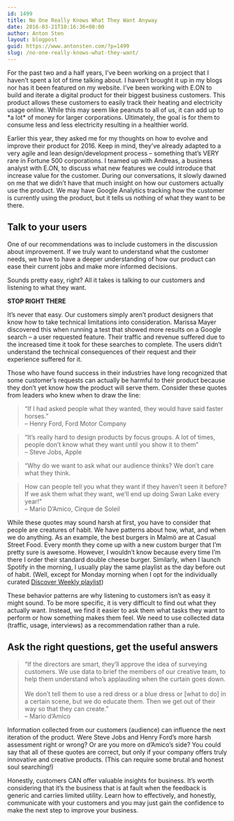 ```yaml
---
id: 1499
title: No One Really Knows What They Want Anyway
date: 2016-03-21T10:16:36+00:00
author: Anton Sten
layout: blogpost
guid: https://www.antonsten.com/?p=1499
slug: /no-one-really-knows-what-they-want/
---
```

For the past two and a half years, I’ve been working on a project that I haven’t spent a lot of time talking about. I haven’t brought it up in my blogs nor has it been featured on my website. I’ve been working with E.ON to build and iterate a digital product for their biggest business customers. This product allows these customers to easily track their heating and electricity usage online. While this may seem like peanuts to all of us, it can add up to \*a lot\* of money for larger corporations. Ultimately, the goal is for them to consume less and less electricity resulting in a healthier world.

Earlier this year, they asked me for my thoughts on how to evolve and improve their product for 2016. Keep in mind, they’ve already adapted to a very agile and lean design/development process &#8211; something that’s VERY rare in Fortune 500 corporations. I teamed up with Andreas, a business analyst with E.ON, to discuss what new features we could introduce that increase value for the customer. During our conversations, it slowly dawned on me that we didn’t have that much insight on how our customers actually use the product. We may have Google Analytics tracking how the customer is currently using the product, but it tells us nothing of what they want to be there.

## Talk to your users

One of our recommendations was to include customers in the discussion about improvement. If we truly want to understand what the customer needs, we have to have a deeper understanding of how our product can ease their current jobs and make more informed decisions.

Sounds pretty easy, right? All it takes is talking to our customers and listening to what they want.

**STOP RIGHT THERE**

It’s never that easy. Our customers simply aren’t product designers that know how to take technical limitations into consideration. Marissa Mayer discovered this when running a test that showed more results on a Google search &#8211; a user requested feature. Their traffic and revenue suffered due to the increased time it took for these searches to complete. The users didn’t understand the technical consequences of their request and their experience suffered for it.

Those who have found success in their industries have long recognized that some customer’s requests can actually be harmful to their product because they don’t yet know how the product will serve them. Consider these quotes from leaders who knew when to draw the line:

> “If I had asked people what they wanted, they would have said faster horses.”   
> &#8211; Henry Ford, Ford Motor Company

> “It&#8217;s really hard to design products by focus groups. A lot of times, people don&#8217;t know what they want until you show it to them&#8221;   
> &#8211; Steve Jobs, Apple

> “Why do we want to ask what our audience thinks? We don’t care what they think.

> How can people tell you what they want if they haven’t seen it before? If we ask them what they want, we’ll end up doing Swan Lake every year!”   
> &#8211; Mario D’Amico, Cirque de Soleil

While these quotes may sound harsh at first, you have to consider that people are creatures of habit. We have patterns about how, what, and when we do anything. As an example, the best burgers in Malmö are at Casual Street Food. Every month they come up with a new custom burger that I’m pretty sure is awesome. However, I wouldn’t know because every time I’m there I order their standard double cheese burger. Similarly, when I launch Spotify in the morning, I usually play the same playlist as the day before out of habit. (Well, except for Monday morning when I opt for the individually curated <a href="https://open.spotify.com/user/lepetitgarcon/playlist/1RaYrDa7kIOG8mwgP9bfDz" target="_blank">Discover Weekly playlist</a>)

These behavior patterns are why listening to customers isn&#8217;t as easy it might sound. To be more specific, it is very difficult to find out what they actually want. Instead, we find it easier to ask them what tasks they want to perform or how something makes them feel. We need to use collected data (traffic, usage, interviews) as a recommendation rather than a rule.

## Ask the right questions, get the useful answers

> “If the directors are smart, they’ll approve the idea of surveying customers. We use data to brief the members of our creative team, to help them understand who’s applauding when the curtain goes down.<br><br>
We don’t tell them to use a red dress or a blue dress or [what to do] in a certain scene, but we do educate them. Then we get out of their way so that they can create.”   
> &#8211; Mario d’Amico

Information collected from our customers (audience) can influence the next iteration of the product. Were Steve Jobs and Henry Ford’s more harsh assessment right or wrong? Or are you more on d’Amico’s side? You could say that all of these quotes are correct, but only if your company offers truly innovative and creative products. (This can require some brutal and honest soul searching!)

Honestly, customers CAN offer valuable insights for business. It’s worth considering that it&#8217;s the business that is at fault when the feedback is generic and carries limited utility. Learn how to effectively, and honestly, communicate with your customers and you may just gain the confidence to make the next step to improve your business.
